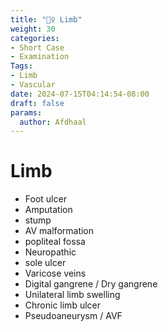 ```yaml
---
title: "🤸‍♀️ Limb"
weight: 30
categories: 
- Short Case
- Examination
Tags:
- Limb
- Vascular
date: 2024-07-15T04:14:54-08:00
draft: false
params:
  author: Afdhaal
---
```

# Limb

- Foot ulcer 
- Amputation 
- stump 
- AV malformation 
- popliteal fossa 
- Neuropathic 
- sole ulcer 
- Varicose veins 
- Digital gangrene / Dry gangrene 
- Unilateral limb swelling 
- Chronic limb ulcer 
- Pseudoaneurysm / AVF